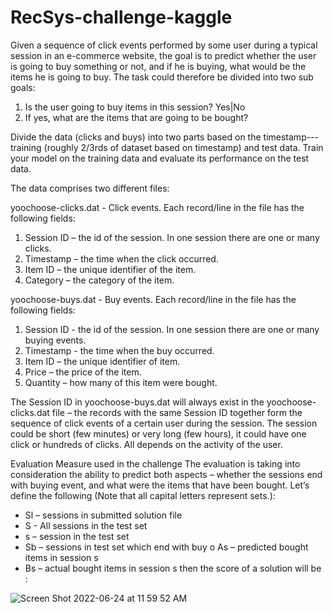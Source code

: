 # RecSys-challenge-kaggle
 Given a sequence of click events performed by some user during a typical session in an e-commerce website, the goal is to predict whether the user is going to buy something or not, and if he is buying, what would be the items he is going to buy. The task could therefore be divided into two sub goals: 
 
 1. Is the user going to buy items in this session? Yes|No 
 2. If yes, what are the items that are going to be bought?

Divide the data (clicks and buys) into two parts based on the timestamp---training (roughly 2/3rds of dataset based on timestamp) and test data. Train your model on the training data and evaluate its performance on the test data.

The data comprises two different files:

yoochoose-clicks.dat - Click events. 
Each record/line in the file has the following fields:
1. Session ID – the id of the session. In one session there are one or many clicks.
2. Timestamp – the time when the click occurred.
3. Item ID – the unique identifier of the item.
4. Category – the category of the item.

yoochoose-buys.dat - Buy events. 
Each record/line in the file has the following fields:
1. Session ID - the id of the session. In one session there are one or many buying events.
2. Timestamp - the time when the buy occurred.
3. Item ID – the unique identifier of item.
4. Price – the price of the item.
5. Quantity – how many of this item were bought.

The Session ID in yoochoose-buys.dat will always exist in the yoochoose-clicks.dat file – the records with the same Session ID together form the sequence of click events of a certain user during the session. The session could be short (few minutes) or very long (few hours), it could have one click or hundreds of clicks. All depends on the activity of the user.

Evaluation Measure used in the challenge
The evaluation is taking into consideration the ability to predict both aspects – whether the sessions end with buying event, and what were the items that have been bought. Let’s define the following (Note that all capital letters represent sets.):
- Sl – sessions in submitted solution file
- S - All sessions in the test set
- s – session in the test set
- Sb – sessions in test set which end with buy o As – predicted bought items in session s
- Bs – actual bought items in session s
then the score of a solution will be :

![Screen Shot 2022-06-24 at 11 59 52 AM](https://user-images.githubusercontent.com/70657426/175521666-ccef9219-5751-4224-bec9-5b27460220ec.png)


